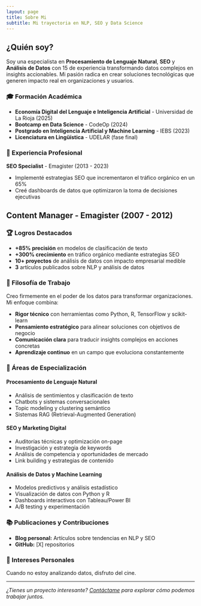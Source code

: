 ```yaml
---
layout: page
title: Sobre Mi
subtitle: Mi trayectoria en NLP, SEO y Data Science
---
```


## ¿Quién soy?

Soy una especialista en **Procesamiento de Lenguaje Natural**, **SEO** y **Análisis de Datos** con 15 de experiencia transformando datos complejos en insights accionables. Mi pasión radica en crear soluciones tecnológicas que generen impacto real en organizaciones y usuarios.

### 🎓 Formación Académica

- **Economía Digital del Lenguaje e Inteligencia Artificial** - Universidad de La Rioja (2025)
- **Bootcamp en Data Science** - CodeOp (2024)
- **Postgrado en Inteligencia Artificial y Machine Learning** - IEBS (2023)
- **Licenciatura en Lingüística** - UDELAR (fase final)


### 💼 Experiencia Profesional

**SEO Specialist** - Emagister (2013 - 2023)
- Implementé estrategias SEO que incrementaron el tráfico orgánico en un 65%
- Creé dashboards de datos que optimizaron la toma de decisiones ejecutivas

**Content Manager** - Emagister (2007 - 2012)
- 

### 🏆 Logros Destacados

- **+85% precisión** en modelos de clasificación de texto
- **+300% crecimiento** en tráfico orgánico mediante estrategias SEO
- **10+ proyectos** de análisis de datos con impacto empresarial medible
- **3** artículos publicados sobre NLP y análisis de datos

### 🚀 Filosofía de Trabajo

Creo firmemente en el poder de los datos para transformar organizaciones. Mi enfoque combina:

- **Rigor técnico** con herramientas como Python, R, TensorFlow y scikit-learn
- **Pensamiento estratégico** para alinear soluciones con objetivos de negocio  
- **Comunicación clara** para traducir insights complejos en acciones concretas
- **Aprendizaje continuo** en un campo que evoluciona constantemente

### 🎯 Áreas de Especialización

#### Procesamiento de Lenguaje Natural
- Análisis de sentimientos y clasificación de texto
- Chatbots y sistemas conversacionales
- Topic modeling y clustering semántico
- Sistemas RAG (Retrieval-Augmented Generation)

#### SEO y Marketing Digital
- Auditorías técnicas y optimización on-page
- Investigación y estrategia de keywords
- Análisis de competencia y oportunidades de mercado
- Link building y estrategias de contenido

#### Análisis de Datos y Machine Learning
- Modelos predictivos y análisis estadístico
- Visualización de datos con Python y R
- Dashboards interactivos con Tableau/Power BI
- A/B testing y experimentación

### 📚 Publicaciones y Contribuciones

- **Blog personal:** Artículos sobre tendencias en NLP y SEO
- **GitHub:** [X] repositorios


### 🌱 Intereses Personales

Cuando no estoy analizando datos, disfruto del cine.

---

*¿Tienes un proyecto interesante? [Contáctame](/contact) para explorar cómo podemos trabajar juntos.*
